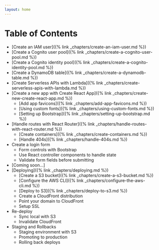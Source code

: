 ```yaml
---
layout: home
---
```


# Table of Contents

- [Create an IAM user]({% link _chapters/create-an-iam-user.md %})
- [Create a Cognito user pool]({% link _chapters/create-a-cognito-user-pool.md %})
- [Create a Cognito identity pool]({% link _chapters/create-a-cognito-identity-pool.md %})
- [Create a DynamoDB table]({% link _chapters/create-a-dynamodb-table.md %})
- [Create Serverless APIs with Lambda]({% link _chapters/create-serverless-apis-with-lambda.md %})
- [Create a new app with Create React App]({% link _chapters/create-new-create-react-app.md %})
  - [Add app favicons]({% link _chapters/add-app-favicons.md %})
  - [Using custom fonts]({% link _chapters/using-custom-fonts.md %})
  - [Setting up Bootstrap]({% link _chapters/setting-up-bootstrap.md %})
- [Handle routes with React Router]({% link _chapters/handle-routes-with-react-router.md %})
  - [Create containers]({% link _chapters/create-containers.md %})
  - [Handle 404s]({% link _chapters/handle-404s.md %})
- Create a login form
  - Form controls with Bootstrap
  - Use React controller components to handle state
  - Validate form fields before submitting
- [Coming soon...]
- [Deploying]({% link _chapters/deploying.md %})
  - [Create a S3 bucket]({% link _chapters/create-a-s3-bucket.md %})
  - [Configure the AWS CLI]({% link _chapters/configure-the-aws-cli.md %})
  - [Deploy to S3]({% link _chapters/deploy-to-s3.md %})
  - Create a CloudFront distribution
  - Point your domain to CloudFront
  - Setup SSL
- Re-deploy
  - Sync local with S3
  - Invalidate CloudFront
- Staging and Rollbacks
  - Staging environment with S3
  - Promoting to production
  - Rolling back deploys
